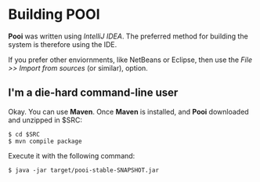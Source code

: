 # Building POOI

**Pooi** was written using *IntelliJ IDEA*. The preferred method for building
the system is therefore using the IDE.

If you prefer other enviornments, like NetBeans or Eclipse, then use the *File >> Import from 
sources* (or similar), option.

## I'm a die-hard command-line user

Okay.
You can use **Maven**. Once **Maven** is installed, and **Pooi** downloaded and 
unzipped in $SRC:

	$ cd $SRC
	$ mvn compile package
	

Execute it with the following command:

	$ java -jar target/pooi-stable-SNAPSHOT.jar
